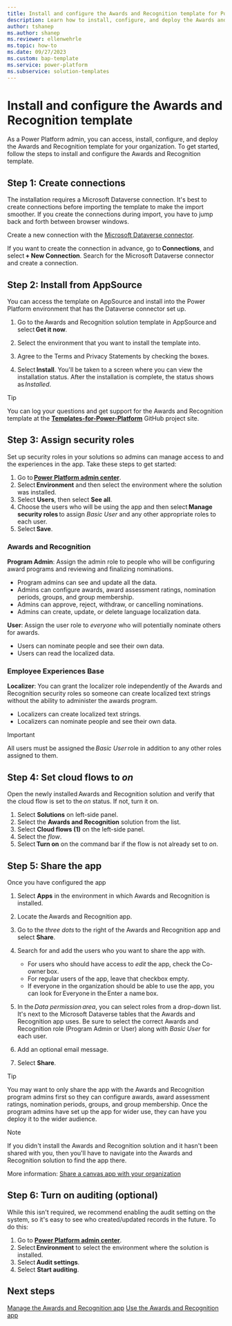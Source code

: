 ```yaml
---
title: Install and configure the Awards and Recognition template for Power Platform
description: Learn how to install, configure, and deploy the Awards and Recognition template for Microsoft Power Platform.
author: tshanep
ms.author: shanep
ms.reviewer: ellenwehrle
ms.topic: how-to
ms.date: 09/27/2023
ms.custom: bap-template
ms.service: power-platform
ms.subservice: solution-templates
---
```


# Install and configure the Awards and Recognition template

As a Power Platform admin, you can access, install, configure, and deploy the Awards and Recognition template for your organization. To get started, follow the steps to install and configure the Awards and Recognition template.

## Step 1: Create connections

The installation requires a Microsoft Dataverse connection. It's best to create connections before importing the template to make the import smoother. If you create the connections during import, you have to jump back and forth between browser windows.

Create a new connection with the [Microsoft Dataverse connector](/connectors/commondataserviceforapps/).

If you want to create the connection in advance, go to **Connections**, and select **+ New Connection**. Search for the Microsoft Dataverse connector and create a connection.

## Step 2: Install from AppSource

You can access the template on AppSource and install into the Power Platform environment that has the Dataverse connector set up.

1. Go to the Awards and Recognition solution template in AppSource and select **Get it now**.
1. Select the environment that you want to install the template into.

1. Agree to the Terms and Privacy Statements by checking the boxes.

1. Select **Install**. You'll be taken to a screen where you can view the installation status. After the installation is complete, the status shows as *Installed*.

> [!TIP]
> You can log your questions and get support for the Awards and Recognition template at the [**Templates-for-Power-Platform**](https://aka.ms/PowerPlatformTemplateSupport) GitHub project site.

## Step 3: Assign security roles

Set up security roles in your solutions so admins can manage access to and the experiences in the app. Take these steps to get started:

1. Go to [**Power Platform admin center**](https://admin.powerplatform.microsoft.com/home).
1. Select **Environment** and then select the environment where the solution was installed.
1. Select **Users**, then select **See all**.
1. Choose the users who will be using the app and then select **Manage security roles** to assign *Basic User* and any other appropriate roles to each user.
1. Select **Save**.

### Awards and Recognition

**Program Admin**: Assign the admin role to people who will be configuring award programs and reviewing and finalizing nominations.

- Program admins can see and update all the data.
- Admins can configure awards, award assessment ratings, nomination periods, groups, and group membership.
- Admins can approve, reject, withdraw, or cancelling nominations.
- Admins can create, update, or delete language localization data.

**User**: Assign the user role to *everyone* who will potentially nominate others for awards.

- Users can nominate people and see their own data.
- Users can read the localized data.

### Employee Experiences Base

**Localizer**: You can grant the localizer role independently of the Awards and Recognition security roles so someone can create localized text strings without the ability to administer the awards program.

- Localizers can create localized text strings.
- Localizers can nominate people and see their own data.

> [!IMPORTANT]
> All users must be assigned the *Basic User* role in addition to any other roles assigned to them.

## Step 4: Set cloud flows to *on*

Open the newly installed Awards and Recognition solution and verify that the cloud flow is set to the *on* status. If not, turn it on.

1. Select **Solutions** on left-side panel.
1. Select the **Awards and Recognition** solution from the list.
1. Select **Cloud flows (1)** on the left-side panel.
1. Select the *flow*.
1. Select **Turn on** on the command bar if the flow is not already set to *on*.

## Step 5: Share the app

Once you have configured the app

1. Select **Apps** in the environment in which Awards and Recognition is installed.
1. Locate the Awards and Recognition app.
1. Go to the *three dots* to the right of the Awards and Recognition app and select **Share**.
1. Search for and add the users who you want to share the app with.

    - For users who should have access to *edit* the app, check the Co-owner box.
    - For regular users of the app, leave that checkbox empty.
    - If everyone in the organization should be able to use the app, you can look for Everyone in the Enter a name box.

1. In the *Data permission area*, you can select roles from a drop-down list. It's next to the Microsoft Dataverse tables that the Awards and Recognition app uses. Be sure to select the correct Awards and Recognition role (Program Admin or User) along with *Basic User* for each user.
1. Add an optional email message.
1. Select **Share**.

> [!TIP]
> You may want to only share the app with the Awards and Recognition program admins first so they can configure awards, award assessment ratings, nomination periods, groups, and group membership. Once the program admins have set up the app for wider use, they can have you deploy it to the wider audience.

> [!NOTE]
> If you didn't install the Awards and Recognition solution and it hasn't been shared with you, then you'll have to navigate into the Awards and Recognition solution to find the app there.

More information: [Share a canvas app with your organization](/power-apps/maker/canvas-apps/share-app)

## Step 6: Turn on auditing (optional)

While this isn't required, we recommend enabling the audit setting on the system, so it's easy to see who created/updated records in the future. To do this:

1. Go to [**Power Platform admin center**](https://admin.powerplatform.microsoft.com/home).
1. Select **Environment** to select the environment where the solution is installed.
1. Select **Audit settings**.
1. Select **Start auditing**.

## Next steps

[Manage the Awards and Recognition app](manage.md)
[Use the Awards and Recognition app](use.md)

